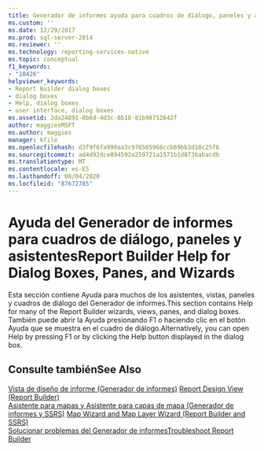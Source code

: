 ```yaml
---
title: Generador de informes ayuda para cuadros de diálogo, paneles y asistentes | Microsoft Docs
ms.custom: ''
ms.date: 12/29/2017
ms.prod: sql-server-2014
ms.reviewer: ''
ms.technology: reporting-services-native
ms.topic: conceptual
f1_keywords:
- "10426"
helpviewer_keywords:
- Report Builder dialog boxes
- dialog boxes
- Help, dialog boxes
- user interface, dialog boxes
ms.assetid: 2da24891-0b6d-4d3c-8b18-81b98752642f
author: maggiesMSFT
ms.author: maggies
manager: kfile
ms.openlocfilehash: d3f9f6fa990aa3c976565968ccb69bb3d18c25f6
ms.sourcegitcommit: ad4d92dce894592a259721a1571b1d8736abacdb
ms.translationtype: MT
ms.contentlocale: es-ES
ms.lasthandoff: 08/04/2020
ms.locfileid: "87672785"
---
```

# <a name="report-builder-help-for-dialog-boxes-panes-and-wizards"></a><span data-ttu-id="d357e-102">Ayuda del Generador de informes para cuadros de diálogo, paneles y asistentes</span><span class="sxs-lookup"><span data-stu-id="d357e-102">Report Builder Help for Dialog Boxes, Panes, and Wizards</span></span>
  <span data-ttu-id="d357e-103">Esta sección contiene Ayuda para muchos de los asistentes, vistas, paneles y cuadros de diálogo del Generador de informes.</span><span class="sxs-lookup"><span data-stu-id="d357e-103">This section contains Help for many of the Report Builder wizards, views, panes, and dialog boxes.</span></span> <span data-ttu-id="d357e-104">También puede abrir la Ayuda presionando F1 o haciendo clic en el botón Ayuda que se muestra en el cuadro de diálogo.</span><span class="sxs-lookup"><span data-stu-id="d357e-104">Alternatively, you can open Help by pressing F1 or by clicking the Help button displayed in the dialog box.</span></span>  
  
## <a name="see-also"></a><span data-ttu-id="d357e-105">Consulte también</span><span class="sxs-lookup"><span data-stu-id="d357e-105">See Also</span></span>  
 <span data-ttu-id="d357e-106">[Vista de diseño de informe &#40;Generador de informes&#41;](report-builder/report-design-view-report-builder.md) </span><span class="sxs-lookup"><span data-stu-id="d357e-106">[Report Design View &#40;Report Builder&#41;](report-builder/report-design-view-report-builder.md) </span></span>  
 <span data-ttu-id="d357e-107">[Asistente para mapas y Asistente para capas de mapa &#40;Generador de informes y SSRS&#41;](report-design/map-wizard-and-map-layer-wizard-report-builder-and-ssrs.md) </span><span class="sxs-lookup"><span data-stu-id="d357e-107">[Map Wizard and Map Layer Wizard &#40;Report Builder and SSRS&#41;](report-design/map-wizard-and-map-layer-wizard-report-builder-and-ssrs.md) </span></span>  
 [<span data-ttu-id="d357e-108">Solucionar problemas del Generador de informes</span><span class="sxs-lookup"><span data-stu-id="d357e-108">Troubleshoot Report Builder</span></span>](../../2014/reporting-services/troubleshoot-report-builder.md)  
  
  
